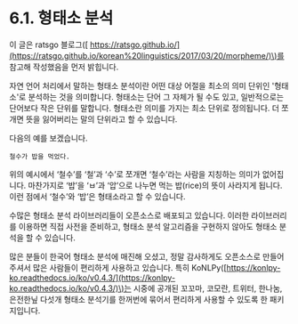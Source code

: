 # 6.1.	형태소 분석

이 글은 ratsgo 블로그\([ https://ratsgo.github.io/](https://ratsgo.github.io/korean%20linguistics/2017/03/20/morpheme/)\)를 참고해 작성했음을 먼저 밝힙니다. 

자연 언어 처리에서 말하는 형태소 분석이란 어떤 대상 어절을 최소의 의미 단위인 '형태소'로 분석하는 것을 의미합니다. 형태소는 단어 그 자체가 될 수도 있고, 일반적으로는 단어보다 작은 단위를 말합니다. 형태소란 의미를 가지는 최소 단위로 정의됩니다. 더 쪼개면 뜻을 잃어버리는 말의 단위라고 할 수 있습니다.

다음의 예를 보겠습니다.

`철수가 밥을 먹었다.`

위의 예시에서 ‘철수’를 ‘철’과 ‘수’로 쪼개면 ‘철수’라는 사람을 지칭하는 의미가 없어집니다. 마찬가지로 ‘밥’을 ‘ㅂ’과 ‘압’으로 나누면 먹는 밥\(rice\)의 뜻이 사라지게 됩니다. 이런 점에서 ‘철수’와 ‘밥’은 형태소라고 할 수 있습니다.

수많은 형태소 분석 라이브러리들이 오픈소스로 배포되고 있습니다. 이러한 라이브러리를 이용하면 직접 사전을 준비하고, 형태소 분석 알고리즘을 구현하지 않아도 형태소 분석을 할 수 있습니다.

많은 분들이 한국어 형태소 분석에 매진해 오셨고, 정말 감사하게도 오픈소스로 만들어주셔서 많은 사람들이 편리하게 사용하고 있습니다. 특히 KoNLPy\([https://konlpy-ko.readthedocs.io/ko/v0.4.3/](https://konlpy-ko.readthedocs.io/ko/v0.4.3/)\)는 시중에 공개된 꼬꼬마, 코모란, 트위터, 한나눔, 은전한닢 다섯개 형태소 분석기를 한꺼번에 묶어서 편리하게 사용할 수 있도록 한 패키지입니다.

